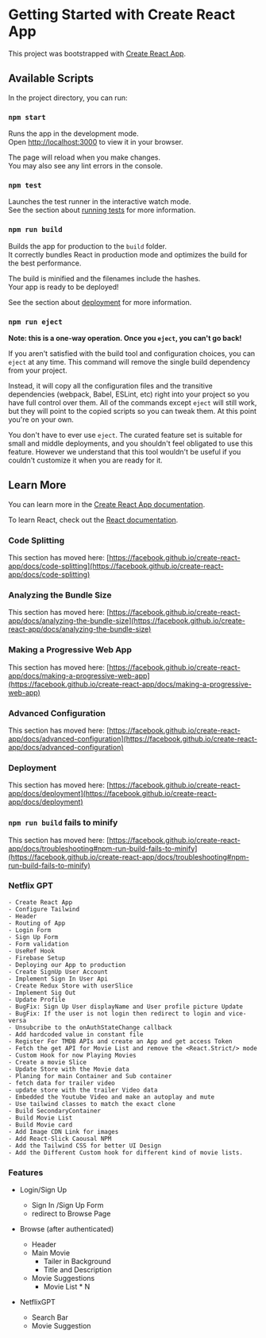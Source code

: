 # Getting Started with Create React App

This project was bootstrapped with [Create React App](https://github.com/facebook/create-react-app).

## Available Scripts

In the project directory, you can run:

### `npm start`

Runs the app in the development mode.\
Open [http://localhost:3000](http://localhost:3000) to view it in your browser.

The page will reload when you make changes.\
You may also see any lint errors in the console.

### `npm test`

Launches the test runner in the interactive watch mode.\
See the section about [running tests](https://facebook.github.io/create-react-app/docs/running-tests) for more information.

### `npm run build`

Builds the app for production to the `build` folder.\
It correctly bundles React in production mode and optimizes the build for the best performance.

The build is minified and the filenames include the hashes.\
Your app is ready to be deployed!

See the section about [deployment](https://facebook.github.io/create-react-app/docs/deployment) for more information.

### `npm run eject`

**Note: this is a one-way operation. Once you `eject`, you can't go back!**

If you aren't satisfied with the build tool and configuration choices, you can `eject` at any time. This command will remove the single build dependency from your project.

Instead, it will copy all the configuration files and the transitive dependencies (webpack, Babel, ESLint, etc) right into your project so you have full control over them. All of the commands except `eject` will still work, but they will point to the copied scripts so you can tweak them. At this point you're on your own.

You don't have to ever use `eject`. The curated feature set is suitable for small and middle deployments, and you shouldn't feel obligated to use this feature. However we understand that this tool wouldn't be useful if you couldn't customize it when you are ready for it.

## Learn More

You can learn more in the [Create React App documentation](https://facebook.github.io/create-react-app/docs/getting-started).

To learn React, check out the [React documentation](https://reactjs.org/).

### Code Splitting

This section has moved here: [https://facebook.github.io/create-react-app/docs/code-splitting](https://facebook.github.io/create-react-app/docs/code-splitting)

### Analyzing the Bundle Size

This section has moved here: [https://facebook.github.io/create-react-app/docs/analyzing-the-bundle-size](https://facebook.github.io/create-react-app/docs/analyzing-the-bundle-size)

### Making a Progressive Web App

This section has moved here: [https://facebook.github.io/create-react-app/docs/making-a-progressive-web-app](https://facebook.github.io/create-react-app/docs/making-a-progressive-web-app)

### Advanced Configuration

This section has moved here: [https://facebook.github.io/create-react-app/docs/advanced-configuration](https://facebook.github.io/create-react-app/docs/advanced-configuration)

### Deployment

This section has moved here: [https://facebook.github.io/create-react-app/docs/deployment](https://facebook.github.io/create-react-app/docs/deployment)

### `npm run build` fails to minify

This section has moved here: [https://facebook.github.io/create-react-app/docs/troubleshooting#npm-run-build-fails-to-minify](https://facebook.github.io/create-react-app/docs/troubleshooting#npm-run-build-fails-to-minify)

### Netflix GPT

    - Create React App
    - Configure Tailwind
    - Header
    - Routing of App
    - Login Form
    - Sign Up Form
    - Form validation
    - UseRef Hook
    - Firebase Setup
    - Deploying our App to production
    - Create SignUp User Account
    - Implement Sign In User Api
    - Create Redux Store with userSlice
    - Implement Sig Out
    - Update Profile
    - BugFix: Sign Up User displayName and User profile picture Update
    - BugFix: If the user is not login then redirect to login and vice-versa
    - Unsubcribe to the onAuthStateChange callback
    - Add hardcoded value in constant file
    - Register For TMDB APIs and create an App and get access Token
    - Fetch the get API for Movie List and remove the <React.Strict/> mode
    - Custom Hook for now Playing Movies
    - Create a movie Slice
    - Update Store with the Movie data
    - Planing for main Container and Sub container
    - fetch data for trailer video
    - update store with the trailer Video data
    - Embedded the Youtube Video and make an autoplay and mute
    - Use tailwind classes to match the exact clone
    - Build SecondaryContainer
    - Build Movie List
    - Build Movie card
    - Add Image CDN Link for images
    - Add React-Slick Caousal NPM
    - Add the Tailwind CSS for better UI Design
    - Add the Different Custom hook for different kind of movie lists.

### Features

- Login/Sign Up
  - Sign In /Sign Up Form
  - redirect to Browse Page
- Browse (after authenticated)

  - Header
  - Main Movie
    - Tailer in Background
    - Title and Description
  - Movie Suggestions
    - Movie List \* N

- NetflixGPT
  - Search Bar
  - Movie Suggestion
